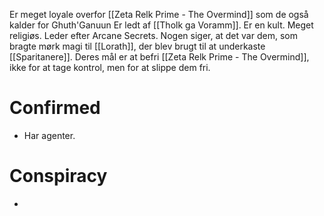Er meget loyale overfor [[Zeta Relk Prime - The Overmind]] som de også kalder for Ghuth'Ganuun
Er ledt af [[Tholk ga Voramm]].
Er en kult. Meget religiøs.
Leder efter Arcane Secrets.
Nogen siger, at det var dem, som bragte mørk magi til [[Lorath]], der blev brugt til at underkaste [[Sparitanere]].
Deres mål er at befri [[Zeta Relk Prime - The Overmind]], ikke for at tage kontrol, men for at slippe dem fri.
# Confirmed
- Har agenter.
# Conspiracy
- 